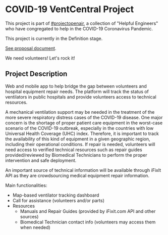 # COVID-19 VentCentral Project

This project is part of [#projectopenair](https://www.projectopenair.org/), a collection of "Helpful Engineers" who have congregated to help in the COVID-19 Coronavirus Pandemic.

This project is currently in the Definition stage.

[See proposal document](https://github.com/Helpful-Engineers/resources/blob/master/software/proposals/ventilator_knowledge_database.md).

We need volunteers! Let's rock it!

## Project Description

Web and mobile app to help bridge the gap between volunteers and hospital equipment repair needs. The platform will track the status of ventilators in public hospitals and provide volunteers access to technical resources.

A mechanical ventilation support may be needed in the treatment of the more severe respiratory distress cases of the COVID-19 disease. One major concern is the shortage of proper patient care equipment in the worst-case scenario of the COVID-19 outbreak, especially in the countries with low Universal Health Coverage (UHC) index. Therefore, it is important to track the availability of this kind of equipment in a given geographic region, including their operational conditions. If repair is needed, volunteers will need access to verified technical resources such as repair guides provided/reviewed by Biomedical Technicians to perform the proper intervention and safe deployment.

An important source of technical information will be available through iFixIt API as they are crowdsourcing medical equipment repair information.

Main functionalities:
* Map-based ventilator tracking dashboard
* Call for assistance (volunteers and/or parts)
* Resources
  * Manuals and Repair Guides (provided by iFixit.com API and other sources)
  * Biomedical Technician contact info (volunteers may access them when needed)
